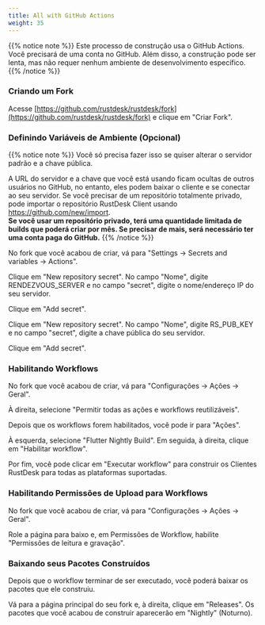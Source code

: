 ```yaml
---
title: All with GitHub Actions
weight: 35
---
```


{{% notice note %}}
Este processo de construção usa o GitHub Actions. Você precisará de uma conta no GitHub. Além disso, a construção pode ser lenta, mas não requer nenhum ambiente de desenvolvimento específico.
{{% /notice %}}

### Criando um Fork

Acesse [https://github.com/rustdesk/rustdesk/fork](https://github.com/rustdesk/rustdesk/fork) e clique em "Criar Fork".

### Definindo Variáveis de Ambiente (Opcional)

{{% notice note %}}
Você só precisa fazer isso se quiser alterar o servidor padrão e a chave pública.

A URL do servidor e a chave que você está usando ficam ocultas de outros usuários no GitHub, no entanto, eles podem baixar o cliente e se conectar ao seu servidor. Se você precisar de um repositório totalmente privado, pode importar o repositório RustDesk Client usando https://github.com/new/import. <br>
**Se você usar um repositório privado, terá uma quantidade limitada de builds que poderá criar por mês. Se precisar de mais, será necessário ter uma conta paga do GitHub.**
{{% /notice %}}

No fork que você acabou de criar, vá para "Settings → Secrets and variables → Actions".

Clique em "New repository secret". No campo "Nome", digite RENDEZVOUS_SERVER e no campo "secret", digite o nome/endereço IP do seu servidor.

Clique em "Add secret".

Clique em "New repository secret". No campo "Nome", digite RS_PUB_KEY e no campo "secret", digite a chave pública do seu servidor.

Clique em "Add secret".

### Habilitando Workflows

No fork que você acabou de criar, vá para "Configurações → Ações → Geral".

À direita, selecione "Permitir todas as ações e workflows reutilizáveis".

Depois que os workflows forem habilitados, você pode ir para "Ações".

À esquerda, selecione "Flutter Nightly Build". Em seguida, à direita, clique em "Habilitar workflow".

Por fim, você pode clicar em "Executar workflow" para construir os Clientes RustDesk para todas as plataformas suportadas.

### Habilitando Permissões de Upload para Workflows

No fork que você acabou de criar, vá para "Configurações → Ações → Geral".

Role a página para baixo e, em Permissões de Workflow, habilite "Permissões de leitura e gravação".

### Baixando seus Pacotes Construídos

Depois que o workflow terminar de ser executado, você poderá baixar os pacotes que ele construiu.

Vá para a página principal do seu fork e, à direita, clique em "Releases". Os pacotes que você acabou de construir aparecerão em "Nightly" (Noturno).
